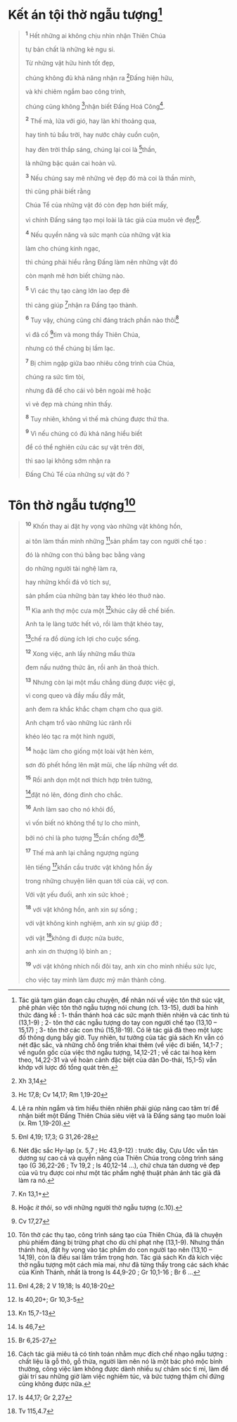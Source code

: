 # Kết án tội thờ ngẫu tượng[^1-055eb42d-5a81-4a33-900e-9d7a4aee75b7]

> <sup><b>1</b></sup> Hết những ai không chịu nhìn nhận Thiên Chúa
>
> tự bản chất là những kẻ ngu si.
>
> Từ những vật hữu hình tốt đẹp,
>
> chúng không đủ khả năng nhận ra [^1@-055eb42d-5a81-4a33-900e-9d7a4aee75b7]Đấng hiện hữu,
>
> và khi chiêm ngắm bao công trình,
>
> chúng cũng không [^2@-055eb42d-5a81-4a33-900e-9d7a4aee75b7]nhận biết Đấng Hoá Công[^2-055eb42d-5a81-4a33-900e-9d7a4aee75b7].
>
> <sup><b>2</b></sup> Thế mà, lửa với gió, hay làn khí thoảng qua,
>
> hay tinh tú bầu trời, hay nước chảy cuồn cuộn,
>
> hay đèn trời thắp sáng, chúng lại coi là [^3@-055eb42d-5a81-4a33-900e-9d7a4aee75b7]thần,
>
> là những bậc quản cai hoàn vũ.
>
> <sup><b>3</b></sup> Nếu chúng say mê những vẻ đẹp đó mà coi là thần minh,
>
> thì cũng phải biết rằng
>
> Chúa Tể của những vật đó còn đẹp hơn biết mấy,
>
> vì chính Đấng sáng tạo mọi loài là tác giả của muôn vẻ đẹp[^3-055eb42d-5a81-4a33-900e-9d7a4aee75b7].
>
> <sup><b>4</b></sup> Nếu quyền năng và sức mạnh của những vật kia
>
> làm cho chúng kinh ngạc,
>
> thì chúng phải hiểu rằng Đấng làm nên những vật đó
>
> còn mạnh mẽ hơn biết chừng nào.
>
> <sup><b>5</b></sup> Vì các thụ tạo càng lớn lao đẹp đẽ
>
> thì càng giúp [^4@-055eb42d-5a81-4a33-900e-9d7a4aee75b7]nhận ra Đấng tạo thành.
>
> <sup><b>6</b></sup> Tuy vậy, chúng cũng chỉ đáng trách phần nào thôi[^4-055eb42d-5a81-4a33-900e-9d7a4aee75b7]
>
> vì đã cố [^5@-055eb42d-5a81-4a33-900e-9d7a4aee75b7]tìm và mong thấy Thiên Chúa,
>
> nhưng có thể chúng bị lầm lạc.
>
> <sup><b>7</b></sup> Bị chìm ngập giữa bao nhiêu công trình của Chúa,
>
> chúng ra sức tìm tòi,
>
> nhưng đã để cho cái vỏ bên ngoài mê hoặc
>
> vì vẻ đẹp mà chúng nhìn thấy.
>
> <sup><b>8</b></sup> Tuy nhiên, không vì thế mà chúng được thứ tha.
>
> <sup><b>9</b></sup> Vì nếu chúng có đủ khả năng hiểu biết
>
> để có thể nghiên cứu các sự vật trên đời,
>
> thì sao lại không sớm nhận ra
>
> Đấng Chủ Tể của những sự vật đó ?

# Tôn thờ ngẫu tượng[^5-055eb42d-5a81-4a33-900e-9d7a4aee75b7]

> <sup><b>10</b></sup> Khốn thay ai đặt hy vọng vào những vật không hồn,
>
> ai tôn làm thần minh những [^6@-055eb42d-5a81-4a33-900e-9d7a4aee75b7]sản phẩm tay con người chế tạo :
>
> đó là những con thú bằng bạc bằng vàng
>
> do những người tài nghệ làm ra,
>
> hay những khối đá vô tích sự,
>
> sản phẩm của những bàn tay khéo léo thuở nào.
>
> <sup><b>11</b></sup> Kìa anh thợ mộc cưa một [^7@-055eb42d-5a81-4a33-900e-9d7a4aee75b7]khúc cây dễ chế biến.
>
> Anh ta lẹ làng tước hết vỏ, rồi làm thật khéo tay,
>
> [^8@-055eb42d-5a81-4a33-900e-9d7a4aee75b7]chế ra đồ dùng ích lợi cho cuộc sống.
>
> <sup><b>12</b></sup> Xong việc, anh lấy những mẩu thừa
>
> đem nấu nướng thức ăn, rồi anh ăn thoả thích.
>
> <sup><b>13</b></sup> Nhưng còn lại một mẩu chẳng dùng được việc gì,
>
> vì cong queo và đầy mấu đầy mắt,
>
> anh đem ra khắc khắc chạm chạm cho qua giờ.
>
> Anh chạm trổ vào những lúc rảnh rỗi
>
> khéo léo tạc ra một hình người,
>
> <sup><b>14</b></sup> hoặc làm cho giống một loài vật hèn kém,
>
> sơn đỏ phết hồng lên mặt mũi, che lấp những vết dơ.
>
> <sup><b>15</b></sup> Rồi anh dọn một nơi thích hợp trên tường,
>
> [^9@-055eb42d-5a81-4a33-900e-9d7a4aee75b7]đặt nó lên, đóng đinh cho chắc.
>
> <sup><b>16</b></sup> Anh làm sao cho nó khỏi đổ,
>
> vì vốn biết nó không thể tự lo cho mình,
>
> bởi nó chỉ là pho tượng [^10@-055eb42d-5a81-4a33-900e-9d7a4aee75b7]cần chống đỡ[^6-055eb42d-5a81-4a33-900e-9d7a4aee75b7].
>
> <sup><b>17</b></sup> Thế mà anh lại chẳng ngượng ngùng
>
> lên tiếng [^11@-055eb42d-5a81-4a33-900e-9d7a4aee75b7]khẩn cầu trước vật không hồn ấy
>
> trong những chuyện liên quan tới của cải, vợ con.
>
> Với vật yếu đuối, anh xin sức khoẻ ;
>
> <sup><b>18</b></sup> với vật không hồn, anh xin sự sống ;
>
> với vật không kinh nghiệm, anh xin sự giúp đỡ ;
>
> với vật [^12@-055eb42d-5a81-4a33-900e-9d7a4aee75b7]không đi được nửa bước,
>
> anh xin ơn thượng lộ bình an ;
>
> <sup><b>19</b></sup> với vật không nhích nổi đôi tay, anh xin cho mình nhiều sức lực,
>
> cho việc tay mình làm được mỹ mãn thành công.

[^1-055eb42d-5a81-4a33-900e-9d7a4aee75b7]: Tác giả tạm gián đoạn câu chuyện, để nhân nói về việc tôn thờ súc vật, phê phán việc tôn thờ ngẫu tượng nói chung (ch. 13-15), dưới ba hình thức đáng kể : 1- thần thánh hoá các sức mạnh thiên nhiên và các tinh tú (13,1-9) ; 2- tôn thờ các ngẫu tượng do tay con người chế tạo (13,10 – 15,17) ; 3- tôn thờ các con thú (15,18-19). Có lẽ tác giả đã theo một lược đồ thông dụng bấy giờ. Tuy nhiên, tư tưởng của tác giả sách Kn vẫn có nét đặc sắc, và những chỗ ông triển khai thêm (về việc đi biển, 14,1-7 ; về nguồn gốc của việc thờ ngẫu tượng, 14,12-21 ; về các tai hoạ kèm theo, 14,22-31 và về hoàn cảnh đặc biệt của dân Do-thái, 15,1-5) vẫn khớp với lược đồ tổng quát trên.
[^2-055eb42d-5a81-4a33-900e-9d7a4aee75b7]: Lẽ ra nhìn ngắm và tìm hiểu thiên nhiên phải giúp nâng cao tâm trí để nhận biết một Đấng Thiên Chúa siêu việt và là Đấng sáng tạo muôn loài (x. Rm 1,19-20).
[^3-055eb42d-5a81-4a33-900e-9d7a4aee75b7]: Nét đặc sắc Hy-lạp (x. 5,7 ; Hc 43,9-12) : trước đây, Cựu Ước vẫn tán dương sự cao cả và quyền năng của Thiên Chúa trong công trình sáng tạo (G 36,22-26 ; Tv 19,2 ; Is 40,12-14 ...), chứ chưa tán dương vẻ đẹp của vũ trụ được coi như một tác phẩm nghệ thuật phản ánh tác giả đã làm ra nó.
[^4-055eb42d-5a81-4a33-900e-9d7a4aee75b7]: Hoặc *ít thôi*, so với những người thờ ngẫu tượng (c.10).
[^5-055eb42d-5a81-4a33-900e-9d7a4aee75b7]: Tôn thờ các thụ tạo, công trình sáng tạo của Thiên Chúa, đã là chuyện phù phiếm đáng bị trừng phạt cho dù chỉ phạt nhẹ (13,1-9). Nhưng thần thánh hoá, đặt hy vọng vào tác phẩm do con người tạo nên (13,10 – 14,19), còn là điều sai lầm trầm trọng hơn. Tác giả sách Kn đả kích việc thờ ngẫu tượng một cách mỉa mai, như đã từng thấy trong các sách khác của Kinh Thánh, nhất là trong Is 44,9-20 ; Gr 10,1-16 ; Br 6 ...
[^6-055eb42d-5a81-4a33-900e-9d7a4aee75b7]: Cách tác giả miêu tả có tính toán nhằm mục đích chế nhạo ngẫu tượng : chất liệu là gỗ thô, gỗ thừa, người làm nên nó là một bác phó mộc bình thường, công việc làm không được dành nhiều sự chăm sóc tỉ mỉ, làm để giải trí sau những giờ làm việc nghiêm túc, và bức tượng thậm chí đứng cũng không được nữa.
[^1@-055eb42d-5a81-4a33-900e-9d7a4aee75b7]: Xh 3,14
[^2@-055eb42d-5a81-4a33-900e-9d7a4aee75b7]: Hc 17,8; Cv 14,17; Rm 1,19-20
[^3@-055eb42d-5a81-4a33-900e-9d7a4aee75b7]: Đnl 4,19; 17,3; G 31,26-28
[^4@-055eb42d-5a81-4a33-900e-9d7a4aee75b7]: Kn 13,1+
[^5@-055eb42d-5a81-4a33-900e-9d7a4aee75b7]: Cv 17,27
[^6@-055eb42d-5a81-4a33-900e-9d7a4aee75b7]: Đnl 4,28; 2 V 19,18; Is 40,18-20
[^7@-055eb42d-5a81-4a33-900e-9d7a4aee75b7]: Is 40,20+; Gr 10,3-5
[^8@-055eb42d-5a81-4a33-900e-9d7a4aee75b7]: Kn 15,7-13
[^9@-055eb42d-5a81-4a33-900e-9d7a4aee75b7]: Is 46,7
[^10@-055eb42d-5a81-4a33-900e-9d7a4aee75b7]: Br 6,25-27
[^11@-055eb42d-5a81-4a33-900e-9d7a4aee75b7]: Is 44,17; Gr 2,27
[^12@-055eb42d-5a81-4a33-900e-9d7a4aee75b7]: Tv 115,4.7